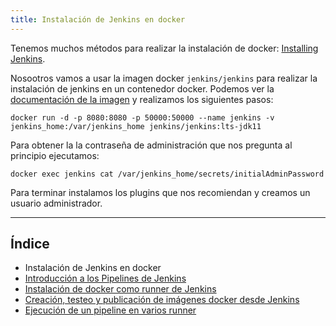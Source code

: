 ```yaml
---
title: Instalación de Jenkins en docker
---
```


Tenemos muchos métodos para realizar la instalación de docker: [Installing Jenkins](https://www.jenkins.io/doc/book/installing/).

Nosootros vamos a usar la imagen docker `jenkins/jenkins` para realizar la instalación de jenkins en un contenedor docker. Podemos ver la [documentación de la imagen](https://github.com/jenkinsci/docker/blob/master/README.md) y realizamos los siguientes pasos:

```
docker run -d -p 8080:8080 -p 50000:50000 --name jenkins -v jenkins_home:/var/jenkins_home jenkins/jenkins:lts-jdk11
```

Para obtener la la contraseña de administración que nos pregunta al principio ejecutamos:

```
docker exec jenkins cat /var/jenkins_home/secrets/initialAdminPassword
```

Para terminar instalamos los plugins que nos recomiendan y creamos un usuario administrador.

---

## Índice

* Instalación de Jenkins en docker
* [Introducción a los Pipelines de Jenkins](pipelines.html)
* [Instalación de docker como runner de Jenkins](runner_docker.html)
* [Creación, testeo y publicación de imágenes docker desde Jenkins](gendocker.html)
* [Ejecución de un pipeline en varios runner](runner.html)
